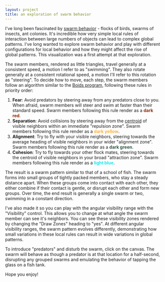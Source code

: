 ```yaml
---
layout: project
title: an exploration of swarm behavior
---
```


I've long been fascinated by [swarm behavior](https://en.wikipedia.org/wiki/Swarm_behaviour) - flocks of birds, swarms of insects, ant colonies. It's incredible how very simple local rules of interaction between large numbers of objects can lead to complex global patterns. I've long wanted to explore swarm behavior and play with different configurations for local behavior and how they might affect the rise of global patterns. This visualization was a first attempt at that exploration.

The swarm members, rendered as little triangles, travel generally at a consistent speed, a motion I refer to as "swimming". They also rotate generally at a consistent rotational speed, a motion I'll refer to this rotation as "steering". To decide how to move, each step, the swarm members follow an algorithm similar to the [Boids program](https://en.wikipedia.org/wiki/Boids), following these rules in priority order:

1. **Fear**: Avoid predators by steering away from any predators close to you. When afraid, swarm members will steer and swim at faster than their standard speed. Swarm members following this rule render as a <strong style="color: #8E2800">dark red</strong>.
1. **Separation**: Avoid collisions by steering away from the [centroid](https://en.wikipedia.org/wiki/Centroid) of visible neighbors within an immediate "repulsion zone". Swarm members following this rule render as a <strong style="color: #FFB03B">dark yellow</strong>.
2. **Alignment**: Try to fly with your visible neighbors, steering towards the average heading of visible neighbors in your wider "alignment zone". Swarm members following this rule render as a <strong style="color: #2C5640">dark green</strong>.
3. **Cohesion**: Try to fly towards your other flock mates, steering towards the centroid of visible neighbors in your broad "attraction zone". Swarm members following this rule render as a <strong style="color: #1BE6EF">light blue</strong>.

The result is a swarm pattern similar to that of a school of fish. The swarm forms into small groups of tightly packed members, who stay a steady distance apart. When these groups come into contact with each other, they either combine if their contact is gentle, or disrupt each other and form new groups. Over time, the end result is generally a single swarm or two, swimming in a constant direction.

I've also made it so you can play with the angular visibility range with the "Visibility" control. This allows you to change at what angle the swarm member can see it's neighbors. You can see these visibility zones rendered by changing the "Draw Zones" heading to "yes". At different angular visibility ranges, the swarm pattern evolves differently, demonstrating how small variations in these local rules can result in wide variations in global patterns.

To introduce "predators" and disturb the swarm, click on the canvas. The swarm will behave as though a predator is at that location for a half-second, disrupting any grouped swarms and emulating the behavior of tapping the glass on a fish tank.

Hope you enjoy!
